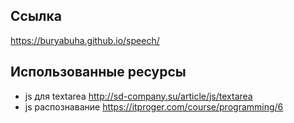 ## Ссылка

https://buryabuha.github.io/speech/

## Использованные ресурсы

- js для textarea http://sd-company.su/article/js/textarea
- js распознавание https://itproger.com/course/programming/6
